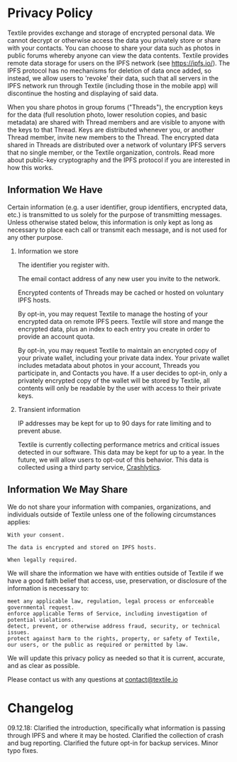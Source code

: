 # Privacy Policy

Textile provides exchange and storage of encrypted personal data. We cannot decrypt or otherwise access the data you privately store or share with your contacts. You can choose to share your data such as photos in public forums whereby anyone can view the data contents. Textile provides remote data storage for users on the IPFS network (see https://ipfs.io/). The IPFS protocol has no mechanisms for deletion of data once added, so instead, we allow users to 'revoke' their data, such that all servers in the IPFS network run through Textile (including those in the mobile app) will discontinue the hosting and displaying of said data.

When you share photos in group forums ("Threads"), the encryption keys for the data (full resolution photo, lower resolution copies, and basic metadata) are shared with Thread members and are visible to anyone with the keys to that Thread. Keys are distributed whenever you, or another Thread member, invite new members to the Thread. The encrypted data shared in Threads are distributed over a network of voluntary IPFS servers that no single member, or the Textile organization, controls. Read more about public-key cryptography and the IPFS protocol if you are interested in how this works.

## Information We Have

Certain information (e.g. a user identifier, group identifiers, encrypted data, etc.) is transmitted to us solely for the purpose of transmitting messages. Unless otherwise stated below, this information is only kept as long as necessary to place each call or transmit each message, and is not used for any other purpose.

1. Information we store

    The identifier you register with.

    The email contact address of any new user you invite to the network.

    Encrypted contents of Threads may be cached or hosted on voluntary IPFS hosts.

    By opt-in, you may request Textile to manage the hosting of your encrypted data on remote IPFS peers. Textile will store and mange the encrypted data, plus an index to each entry you create in order to provide an account quota.

    By opt-in, you may request Textile to maintain an encrypted copy of your private wallet, including your private data index. Your private wallet includes metadata about photos in your account, Threads you participate in, and Contacts you have. If a user decides to opt-in, only a privately encrypted copy of the wallet will be stored by Textile, all contents will only be readable by the user with access to their private keys.

2. Transient information

    IP addresses may be kept for up to 90 days for rate limiting and to prevent abuse.

    Textile is currently collecting performance metrics and critical issues detected in our software. This data may be kept for up to a year. In the future, we will allow users to opt-out of this behavior. This data is collected using a third party service, [Crashlytics](https://fabric.io/).

## Information We May Share

We do not share your information with companies, organizations, and individuals outside of Textile unless one of the following circumstances applies:

    With your consent.

    The data is encrypted and stored on IPFS hosts.

    When legally required.

We will share the information we have with entities outside of Textile if we have a good faith belief that access, use, preservation, or disclosure of the information is necessary to:

    meet any applicable law, regulation, legal process or enforceable governmental request.
    enforce applicable Terms of Service, including investigation of potential violations.
    detect, prevent, or otherwise address fraud, security, or technical issues.
    protect against harm to the rights, property, or safety of Textile, our users, or the public as required or permitted by law.

We will update this privacy policy as needed so that it is current, accurate, and as clear as possible.

Please contact us with any questions at contact@textile.io

# Changelog

09.12.18: Clarified the introduction, specifically what information is passing through IPFS and where it may be hosted. Clarified the collection of crash and bug reporting. Clarified the future opt-in for backup services. Minor typo fixes.
